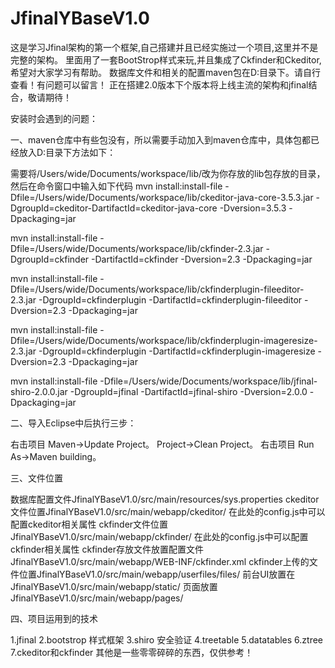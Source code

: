  # JfinalYBaseV1.0
 
 这是学习Jfinal架构的第一个框架,自己搭建并且已经实施过一个项目,这里并不是完整的架构。
 里面用了一套BootStrop样式来玩,并且集成了Ckfinder和Ckeditor,希望对大家学习有帮助。
 数据库文件和相关的配置maven包在D:目录下。请自行查看！有问题可以留言！
 正在搭建2.0版本下个版本将上线主流的架构和jfinal结合，敬请期待！
 
 
 安装时会遇到的问题：
 
 一、maven仓库中有些包没有，所以需要手动加入到maven仓库中，具体包都已经放入D:目录下方法如下：
 
 需要将/Users/wide/Documents/workspace/lib/改为你存放的lib包存放的目录，然后在命令窗口中输入如下代码
 mvn install:install-file -Dfile=/Users/wide/Documents/workspace/lib/ckeditor-java-core-3.5.3.jar 
 -DgroupId=ckeditor-DartifactId=ckeditor-java-core -Dversion=3.5.3 -Dpackaging=jar

 mvn install:install-file -Dfile=/Users/wide/Documents/workspace/lib/ckfinder-2.3.jar 
 -DgroupId=ckfinder -DartifactId=ckfinder -Dversion=2.3 -Dpackaging=jar

 mvn install:install-file -Dfile=/Users/wide/Documents/workspace/lib/ckfinderplugin-fileeditor-2.3.jar 
 -DgroupId=ckfinderplugin -DartifactId=ckfinderplugin-fileeditor -Dversion=2.3 -Dpackaging=jar

 mvn install:install-file -Dfile=/Users/wide/Documents/workspace/lib/ckfinderplugin-imageresize-2.3.jar 
 -DgroupId=ckfinderplugin -DartifactId=ckfinderplugin-imageresize -Dversion=2.3 -Dpackaging=jar

 mvn install:install-file -Dfile=/Users/wide/Documents/workspace/lib/jfinal-shiro-2.0.0.jar -DgroupId=jfinal 
 -DartifactId=jfinal-shiro -Dversion=2.0.0 -Dpackaging=jar
 
 二、导入Eclipse中后执行三步：
 
 右击项目 Maven->Update Project。
 Project->Clean Project。
 右击项目 Run As->Maven building。
 
 三、文件位置

 数据库配置文件JfinalYBaseV1.0/src/main/resources/sys.properties
 ckeditor文件位置JfinalYBaseV1.0/src/main/webapp/ckeditor/ 在此处的config.js中可以配置ckeditor相关属性
 ckfinder文件位置JfinalYBaseV1.0/src/main/webapp/ckfinder/ 在此处的config.js中可以配置ckfinder相关属性
 ckfinder存放文件放置配置文件 JfinalYBaseV1.0/src/main/webapp/WEB-INF/ckfinder.xml
 ckfinder上传的文件位置JfinalYBaseV1.0/src/main/webapp/userfiles/files/
 前台UI放置在JfinalYBaseV1.0/src/main/webapp/static/
 页面放置 JfinalYBaseV1.0/src/main/webapp/pages/

 四、项目运用到的技术
 
 1.jfinal
 2.bootstrop 样式框架
 3.shiro 安全验证
 4.treetable 
 5.datatables
 6.ztree
 7.ckeditor和ckfinder
 其他是一些零零碎碎的东西，仅供参考！
